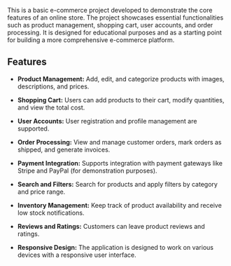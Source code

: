 This is a basic e-commerce project developed to demonstrate the core features of an online store. 
The project showcases essential functionalities such as product management, shopping cart, user accounts, 
and order processing. It is designed for educational purposes and as a starting point for building a more 
comprehensive e-commerce platform.

## Features

- **Product Management:** Add, edit, and categorize products with images, descriptions, and prices.

- **Shopping Cart:** Users can add products to their cart, modify quantities, and view the total cost.

- **User Accounts:** User registration and profile management are supported.

- **Order Processing:** View and manage customer orders, mark orders as shipped, and generate invoices.

- **Payment Integration:** Supports integration with payment gateways like Stripe and PayPal (for demonstration purposes).

- **Search and Filters:** Search for products and apply filters by category and price range.

- **Inventory Management:** Keep track of product availability and receive low stock notifications.

- **Reviews and Ratings:** Customers can leave product reviews and ratings.

- **Responsive Design:** The application is designed to work on various devices with a responsive user interface.
